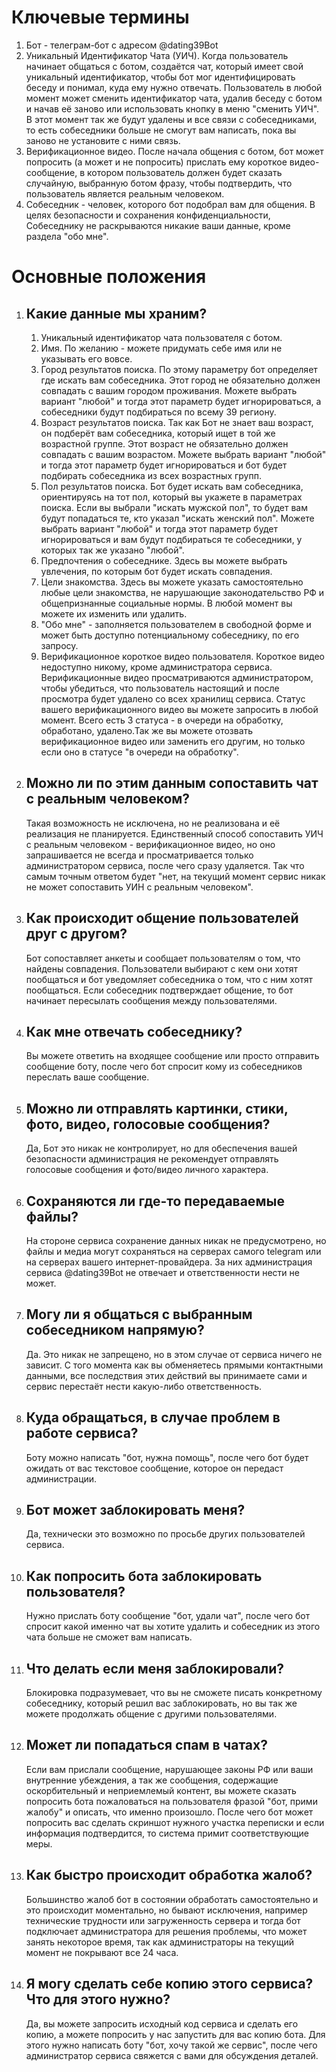 # Ключевые термины
1. Бот - телеграм-бот с адресом @dating39Bot
2. Уникальный Идентификатор Чата (УИЧ). Когда пользователь начинает общаться с ботом, создаётся чат, который имеет свой уникальный идентификатор, чтобы бот мог идентифицировать беседу и понимал, куда ему нужно отвечать. Пользователь в любой момент может сменить идентификатор чата, удалив беседу с ботом и начав её заново или использовать кнопку в меню "сменить УИЧ". В этот момент так же будут удалены и все связи с собеседниками, то есть собеседники больше не смогут вам написать, пока вы заново не установите с ними связь.
3. Верификационное видео. После начала общения с ботом, бот может попросить (а может и не попросить) прислать ему короткое видео-сообщение, в котором пользователь должен будет сказать случайную, выбранную ботом фразу, чтобы подтвердить, что пользователь является реальным человеком.
4. Собеседник - человек, которого бот подобрал вам для общения. В целях безопасности и сохранения конфиденциальности, Собеседнику не раскрываются никакие ваши данные, кроме раздела "обо мне".

# Основные положения
1. ## Какие данные мы храним?
   1. Уникальный идентификатор чата пользователя с ботом.
   2. Имя. По желанию - можете придумать себе имя или не указывать его вовсе.
   3. Город результатов поиска. По этому параметру бот определяет где искать вам собеседника. Этот город не обязательно должен совпадать с вашим городом проживания. Можете выбрать вариант "любой" и тогда этот параметр будет игнорироваться, а собеседники будут подбираться по всему 39 региону.
   4. Возраст результатов поиска. Так как Бот не знает ваш возраст, он подберёт вам собеседника, который ищет в той же возрастной группе. Этот возраст не обязательно должен совпадать с вашим возрастом. Можете выбрать вариант "любой" и тогда этот параметр будет игнорироваться и бот будет подбирать собеседника из всех возрастных групп. 
   5. Пол результатов поиска. Бот будет искать вам собеседника, ориентируясь на тот пол, который вы укажете в параметрах поиска. Если вы выбрали "искать мужской пол", то будет вам будут попадаться те, кто указал "искать женский пол". Можете выбрать вариант "любой" и тогда этот параметр будет игнорироваться и вам будут подбираться те собеседники, у которых так же указано "любой".
   6. Предпочтения о собеседнике. Здесь вы можете выбрать увлечения, по которым бот будет искать совпадения.
   7. Цели знакомства. Здесь вы можете указать самостоятельно любые цели знакомства, не нарушающие законодательство РФ и общепризнанные социальные нормы. В любой момент вы можете их изменить или удалить.
   8. "Обо мне" - заполняется пользователем в свободной форме и может быть доступно потенциальному собеседнику, по его запросу.
   9. Верификационное короткое видео пользователя. Короткое видео недоступно никому, кроме администратора сервиса. Верификационные видео просматриваются администратором, чтобы убедиться, что пользователь настоящий и после просмотра будет удалено со всех хранилищ сервиса. Статус вашего верификационного видео вы можете запросить в любой момент. Всего есть 3 статуса - в очереди на обработку, обработано, удалено.Так же вы можете отозвать верификационное видео или заменить его другим, но только если оно в статусе "в очереди на обработку".
2. ## Можно ли по этим данным сопоставить чат с реальным человеком?
   Такая возможность не исключена, но не реализована и её реализация не планируется. Единственный способ сопоставить УИЧ с реальным человеком - верификационное видео, но оно запрашивается не всегда и просматривается только администратором сервиса, после чего сразу удаляется. Так что самым точным ответом будет "нет, на текущий момент сервис никак не может сопоставить УИН с реальным человеком".
3. ## Как происходит общение пользователей друг с другом?
   Бот сопоставляет анкеты и сообщает пользователям о том, что найдены совпадения. Пользователи выбирают с кем они хотят пообщаться и бот уведомляет собеседника о том, что с ним хотят пообщаться. Если собеседник подтверждает общение, то бот начинает пересылать сообщения между пользователями.
4. ## Как мне отвечать собеседнику?
   Вы можете ответить на входящее сообщение или просто отправить сообщение боту, после чего бот спросит кому из собеседников переслать ваше сообщение.
5. ## Можно ли отправлять картинки, стики, фото, видео, голосовые сообщения?
   Да, Бот это никак не контролирует, но для обеспечения вашей безопасности администрация не рекомендует отправлять голосовые сообщения и фото/видео личного характера.
6. ## Сохраняются ли где-то передаваемые файлы?
   На стороне сервиса сохранение данных никак не предусмотрено, но файлы и медиа могут сохраняться на серверах самого telegram или на серверах вашего интернет-провайдера. За них администрация сервиса @dating39Bot не отвечает и ответственности нести не может.
7. ## Могу ли я общаться с выбранным собеседником напрямую?
   Да. Это никак не запрещено, но в этом случае от сервиса ничего не зависит. С того момента как вы обменяетесь прямыми контактными данными, все последствия этих действий вы принимаете сами и сервис перестаёт нести какую-либо ответственность.
8. ## Куда обращаться, в случае проблем в работе сервиса?
    Боту можно написать "бот, нужна помощь", после чего бот будет ожидать от вас текстовое сообщение, которое он передаст администрации.
9. ## Бот может заблокировать меня?
   Да, технически это возможно по просьбе других пользователей сервиса.
10. ## Как попросить бота заблокировать пользователя?
    Нужно прислать боту сообщение "бот, удали чат", после чего бот спросит какой именно чат вы хотите удалить и собеседник из этого чата больше не сможет вам написать.
11. ## Что делать если меня заблокировали?
    Блокировка подразумевает, что вы не сможете писать конкретному собеседнику, который решил вас заблокировать, но вы так же можете продолжать общение с другими пользователями.
12. ## Может ли попадаться спам в чатах?
    Если вам прислали сообщение, нарушающее законы РФ или ваши внутренние убеждения, а так же сообщения, содержащие оскорбительный и неприемлемый контент, вы можете сказать попросить бота пожаловаться на пользователя фразой "бот, прими жалобу" и описать, что именно произошло. После чего бот может попросить вас сделать скриншот нужного участка переписки и если информация подтвердится, то система примит соответствующие меры.
13. ## Как быстро происходит обработка жалоб?
    Большинство жалоб бот в состоянии обработать самостоятельно и это происходит моментально, но бывают исключения, например технические трудности или загруженность сервера и тогда бот подключает администратора для решения проблемы, что может занять некоторое время, так как администраторы на текущий момент не покрывают все 24 часа.
14. ## Я могу сделать себе копию этого сервиса? Что для этого нужно?
    Да, вы можете запросить исходный код сервиса и сделать его копию, а можете попросить у нас запустить для вас копию бота. Для этого нужно написать боту "бот, хочу такой же сервис", после чего администратор сервиса свяжется с вами для обсуждения деталей.
